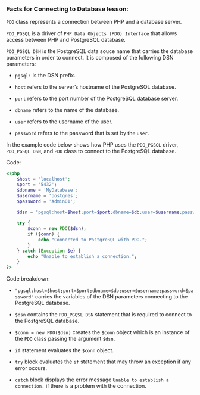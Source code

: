 ### Facts for Connecting to Database lesson:

`PDO` class represents a connection between PHP and a database server.

`PDO_PGSQL` is a driver of `PHP Data Objects (PDO) Interface` that allows access between PHP and PostgreSQL database.

`PDO_PGSQL DSN` is the PostgreSQL data souce name that carries the database parameters in order to connect. It is composed of the following DSN parameters:

- `pgsql:` is the DSN prefix.
    
- `host` refers to the server’s hostname of the PostgreSQL database.

- `port` refers to the port number of the PostgreSQL database server.
    
- `dbname` refers to the name of the database.

- `user` refers to the username of the user.
    
- `password` refers to the password that is set by the `user`.

In the example code below shows how PHP uses the `PDO_PGSQL` driver, `PDO_PGSQL DSN`, and `PDO` class to connect to the PostgreSQL database.

Code:

```php
<?php
    $host = 'localhost';
    $port = '5432';
    $dbname = 'MyDatabase';
    $username = 'postgres';
    $password = 'Admin01';
    
    $dsn = "pgsql:host=$host;port=$port;dbname=$db;user=$username;password=$password";

    try {
        $conn = new PDO($dsn);
        if ($conn) {
            echo "Connected to PostgreSQL with PDO."; 
        }
    } catch (Exception $e) {
        echo "Unable to establish a connection.";
    }
?>
```
Code breakdown:

- `"pgsql:host=$host;port=$port;dbname=$db;user=$username;password=$password"` carries the variables of the DSN parameters connecting to the PostgreSQL database.

- `$dsn` contains the `PDO_PGQSL DSN` statement that is required to connect to the PostgreSQL database.

- `$conn = new PDO($dsn)` creates the `$conn` object which is an instance of the `PDO` class passing the argument `$dsn`.

- `if` statement evaluates the `$conn` object. 

- `try` block evaluates the `if` statement that may throw an exception if any error occurs.

- `catch` block displays the error message `Unable to establish a connection.` if there is a problem with the connection.